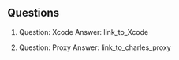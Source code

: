 ## Questions

1) Question: Xcode
Answer: link_to_Xcode

2) Question: Proxy
Answer: link_to_charles_proxy
